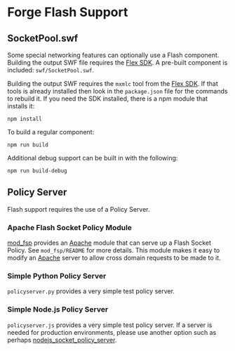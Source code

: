 Forge Flash Support
===================

SocketPool.swf
--------------

Some special networking features can optionally use a Flash component.
Building the output SWF file requires the [Flex SDK][].  A pre-built component
is included: `swf/SocketPool.swf`.

Building the output SWF requires the `mxmlc` tool from the [Flex SDK][]. If
that tools is already installed then look in the `package.json` file for the
commands to rebuild it. If you need the SDK installed, there is a npm module that installs it:

    npm install

To build a regular component:

    npm run build

Additional debug support can be built in with the following:

    npm run build-debug

Policy Server
-------------

Flash support requires the use of a Policy Server.

### Apache Flash Socket Policy Module

[mod_fsp](./mod_fsp) provides an [Apache][] module that can serve up a Flash
Socket Policy. See `mod_fsp/README` for more details. This module makes it easy
to modify an [Apache][] server to allow cross domain requests to be made to it.

### Simple Python Policy Server

`policyserver.py` provides a very simple test policy server.

### Simple Node.js Policy Server

`policyserver.js` provides a very simple test policy server.  If a server is
needed for production environments, please use another option such as perhaps
[nodejs_socket_policy_server][].

[Apache]: http://httpd.apache.org/
[Flex SDK]: https://flex.apache.org/
[nodejs_socket_policy_server]: https://github.com/bichinger/nodejs_socket_policy_server

